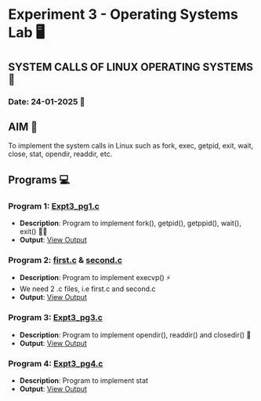 # Experiment 3 - Operating Systems Lab 🖥️
## SYSTEM CALLS OF LINUX OPERATING SYSTEMS 🐧
### Date: 24-01-2025 📅

## AIM 🎯
To implement the system calls in Linux such as fork, exec, getpid, exit, wait, close, stat, opendir, readdir, etc.

## Programs 💻

### Program 1: [Expt3_pg1.c](https://github.com/iamkarthik2004/S4-OS-LAB-KTU-2025/blob/main/Expt3%20(24-01-2025)/Expt3_pg1.c)
- **Description**: Program to implement fork(), getpid(), getppid(), wait(), exit() 🧑‍💻
- **Output**: [View Output](https://github.com/iamkarthik2004/S4-OS-LAB-KTU-2025/blob/main/Expt3%20(24-01-2025)/Expt3_pg1.c)

### Program 2: [first.c](https://github.com/iamkarthik2004/S4-OS-LAB-KTU-2025/blob/main/Expt3%20(24-01-2025)/first.c) & [second.c](https://github.com/iamkarthik2004/S4-OS-LAB-KTU-2025/blob/main/Expt3%20(24-01-2025)/second.c)
- **Description**: Program to implement execvp() ⚡
- We need 2 .c files, i.e first.c and second.c
- **Output**: [View Output](https://github.com/iamkarthik2004/S4-OS-LAB-KTU-2025/blob/main/Expt3%20(24-01-2025)/Expt3_pg2.png)

### Program 3: [Expt3_pg3.c](https://github.com/iamkarthik2004/S4-OS-LAB-KTU-2025/blob/main/Expt3%20(24-01-2025)/Expt3_pg3.c)
- **Description**: Program to implement opendir(), readdir() and closedir() 📂
- **Output**: [View Output](https://github.com/iamkarthik2004/S4-OS-LAB-KTU-2025/blob/main/Expt3%20(24-01-2025)/Expt3_pg3.png)

### Program 4: [Expt3_pg4.c](https://github.com/iamkarthik2004/S4-OS-LAB-KTU-2025/blob/main/Expt3%20(24-01-2025)/Expt3_pg4.c)
- **Description**: Program to implement stat
- **Output**: [View Output]()
